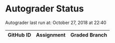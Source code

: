 # Autograder Status
Autograder last run at: October 27, 2018 at 22:40

| GitHub ID | Assignment | Graded Branch |
|-----------|------------|---------------|
